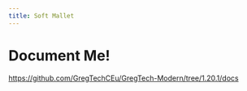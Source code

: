 ```yaml
---
title: Soft Mallet
---
```



# Document Me!

<https://github.com/GregTechCEu/GregTech-Modern/tree/1.20.1/docs>